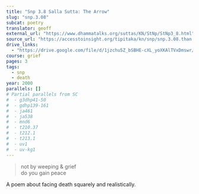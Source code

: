 ```yaml
---
title: "Snp 3.8 Salla Sutta: The Arrow"
slug: "snp.3.08"
subcat: poetry
translator: geoff
external_url: "https://www.dhammatalks.org/suttas/KN/StNp/StNp3_8.html"
source_url: "https://accesstoinsight.org/tipitaka/kn/snp/snp.3.08.than.html"
drive_links:
  - "https://drive.google.com/file/d/1jzchu5Z_bSBHE-cXL_yoXKAlTVxDmswr/view?usp=drivesdk"
course: grief
pages: 3
tags:
  - snp
  - death
year: 2000
parallels: []
# Partial parallels from SC
#  - g3dhp41-50
#  - gdhp139-161
#  - ja461
#  - ja538
#  - mnd6
#  - t210.37
#  - t212.1
#  - t213.1
#  - uv1
#  - uv-kg1
---
```


> not by weeping & grief  
do you gain peace

A poem about facing death squarely and realistically.
